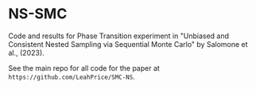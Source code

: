 # NS-SMC
Code and results for Phase Transition experiment in "Unbiased and Consistent Nested Sampling via Sequential Monte Carlo" by Salomone et al., (2023). 

See the main repo for all code for the paper at `https://github.com/LeahPrice/SMC-NS`.  

